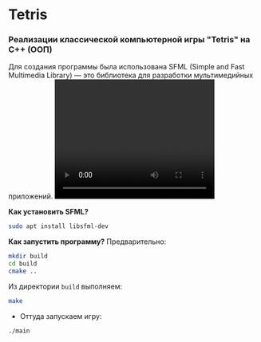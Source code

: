 # Tetris
### Реализации классической компьютерной игры "Tetris" на С++ (ООП)
Для создания программы была использована SFML (Simple and Fast Multimedia Library) — это библиотека для разработки мультимедийных приложений.
<video width="320" height="240" controls>
  <source src="tetris.mp4" type="video/mp4">
</video>

**Как установить SFML?**
```sh
sudo apt install libsfml-dev
```

**Как запустить программу?**
Предварительно:
```sh
mkdir build
cd build
cmake ..
```

Из директории `build` выполняем:
```sh
make
```
- Оттуда запускаем игру:
```sh
./main
```

